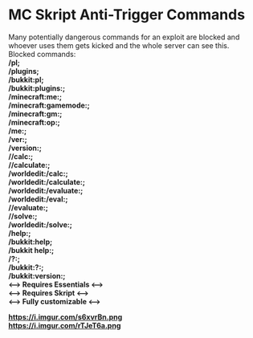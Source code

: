 # MC Skript Anti-Trigger Commands
Many potentially dangerous commands for an exploit are blocked and whoever uses them gets kicked and the whole server can see this.<br>
Blocked commands:<br>
<b>/pl;<br>/plugins;<br>/bukkit:pl;<br>/bukkit:plugins:;<br>/minecraft:me:;<br>/minecraft:gamemode:;<br>/minecraft:gm:;<br>/minecraft:op:;<br>/me:;<br>/ver:;<br>/version:;<br>//calc:;<br>//calculate:;<br>/worldedit:/calc:;<br>/worldedit:/calculate:;<br>/worldedit:/evaluate:;<br>/worldedit:/eval:;<br>//evaluate:;<br>//solve:;<br>/worldedit:/solve:;<br>/help:;<br>/bukkit:help;<br>/bukkit help:;<br>/?:;<br>/bukkit:?:;<br>/bukkit:version:;<br><b>
<--> Requires Essentials <--> <br>
<--> Requires Skript <--> <br>
<--> Fully customizable <--><br>

https://i.imgur.com/s6xvrBn.png <br>
https://i.imgur.com/rTJeT6a.png
